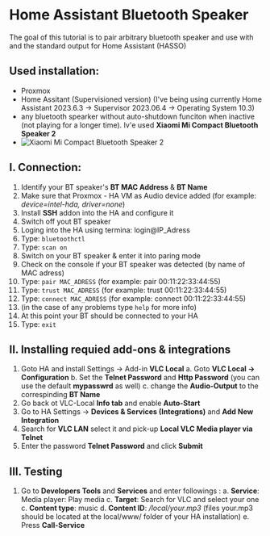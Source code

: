 # Home Assistant Bluetooth Speaker

The goal of this tutorial is to pair arbitrary bluetooth speaker and use with and the standard output for Home Assistant (HASSO)

## Used installation:
- Proxmox
- Home Assitant (Supervisioned version) (I've being using currently Home Assistant 2023.6.3 -> Supervisor 2023.06.4 -> Operating System 10.3)
- any bluetooth spearker without auto-shutdown funciton when inactive (not playing for a longer time). Iv'e used **Xiaomi Mi Compact Bluetooth Speaker 2**
- ![Xiaomi Mi Compact Bluetooth Speaker 2](https://mi-home.pl/cdn/shop/products/2591_micompactbluetoothspeaker2-640px-hero_5b1911e4-9fdb-489b-b76e-d159d0e9ba1f.png)


## I. Connection:
1. Identify your BT speaker's **BT MAC Address** & **BT Name**
2. Make sure that Proxmox - HA VM as Audio device added (for example: _device=intel-hda, driver=none_)
3. Install **SSH** addon into the HA and configure it
4. Switch off yout BT speaker
5. Loging into the HA using termina: login@IP_Adress
6. Type: ```bluetoothctl```
7. Type: ```scan on```
8. Switch on your BT speaker & enter it into paring mode
9. Check on the console if your BT speaker was detected (by name of MAC adress)
10. Type: ```pair MAC_ADRESS``` (for example: pair 00:11:22:33:44:55)
11. Type: ```trust MAC_ADRESS``` (for example: trust 00:11:22:33:44:55)
12. Type: ```connect MAC_ADRESS``` (for example: connect 00:11:22:33:44:55)
13. (in the case of any problems type ```help``` for more info)
14. At this point your BT should be connected to your HA
15. Type: ```exit```
    
## II. Installing requied add-ons & integrations
1. Goto HA and install Settings -> Add-in **VLC Local**
   a. Goto **VLC Local -> Configuration**
   b. Set the **Telnet Password** and **Http Password** (you can use the default **mypasswrd** as well)
   c. change the **Audio-Output** to the correspinding **BT Name**
2. Go back ot VLC-Local **Info tab** and enable **Auto-Start**
3. Go to HA Settings -> **Devices & Services (Integrations)** and **Add New Integration**
4. Search for **VLC LAN** select it and pick-up **Local VLC Media player via Telnet**
5. Enter the password **Telnet Password** and click **Submit**

## III. Testing
1. Go to **Developers Tools** and **Services** and enter followings :
a. **Service**: Media player: Play media
c. **Target**: Search for VLC and select your one
c. **Content type**: music
d. **Content ID**: _/local/your.mp3_ (files your.mp3 should be located at the local/www/ folder of your HA installation)
e. Press **Call-Service**   
